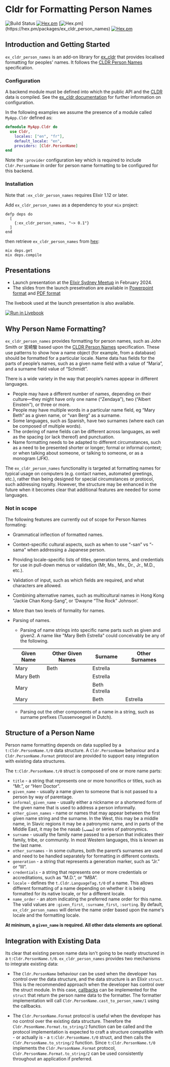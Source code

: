 # Cldr for Formatting Person Names
![Build Status](http://sweatbox.noexpectations.com.au:8080/buildStatus/icon?job=cldr_person_names)
[![Hex.pm](https://img.shields.io/hexpm/v/ex_cldr_person_names.svg)](https://hex.pm/packages/ex_cldr_person_names)
[![Hex.pm](https://img.shields.io/hexpm/dw/ex_cldr_person_names.svg?)](https://hex.pm/packages/ex_cldr_person_names)
[![Hex.pm](https://img.shields.io/hexpm/l/ex_cldr_person_names.svg)](https://hex.pm/packages/ex_cldr_person_names)

## Introduction and Getting Started

`ex_cldr_person_names` is an add-on library for [ex_cldr](https://hex.pm/packages/ex_cldr) that provides localised formatting for peoples' names.  It follows the [CLDR Person Names](https://www.unicode.org/reports/tr35/tr35-personNames.html) specification.

### Configuration

A backend module must be defined into which the public API and the [CLDR](https://cldr.unicode.org) data is compiled.  See the [ex_cldr documentation](https://hexdocs.pm/ex_cldr/readme.html) for further information on configuration.

In the following examples we assume the presence of a module called `MyApp.Cldr` defined as:

```elixir
defmodule MyApp.Cldr do
  use Cldr,
    locales: ["en", "fr"],
    default_locale: "en",
    providers: [Cldr.PersonName]
end
```

Note the `:provider` configuration key which is required to include `Cldr.PersonName` in order for person name formatting to be configured for this backend.

### Installation

Note that `:ex_cldr_person_names` requires Elixir 1.12 or later.

Add `ex_cldr_person_names` as a dependency to your `mix` project:

    defp deps do
      [
        {:ex_cldr_person_names, "~> 0.1"}
      ]
    end

then retrieve `ex_cldr_person_names` from [hex](https://hex.pm/packages/ex_cldr_person_names):

    mix deps.get
    mix deps.compile

## Presentations

* Launch presentation at the [Elixir Sydney Meetup](https://www.youtube.com/watch?v=pBR-n_dA3lo) in February 2024.
* The slides from the launch presetnation are available in [Powerpoint format](https://github.com/elixir-cldr/cldr_person_names/raw/main/presentations/Person%20Name%20Formatting.pptx) and [PDF format](https://github.com/elixir-cldr/cldr_person_names/raw/main/presentations/Person%20Name%20Formatting.pdf)

The livebook used at the launch presentation is also available.

[![Run in Livebook](https://livebook.dev/badge/v1/blue.svg)](https://livebook.dev/run?url=https%3A%2F%2Fraw.githubusercontent.com%2Felixir-cldr%2Fcldr_person_names%2Fmain%2Flivebooks%2Fperson_name_formatting_explorer.livemd)

## Why Person Name Formatting? 
<!-- Split --->
`ex_cldr_person_names` provides formatting for person names, such as John Smith or 宮崎駿 based upon the [CLDR Person Names](https://www.unicode.org/reports/tr35/tr35-personNames.html) specification. These use patterns to show how a name object (for example, from a database) should be formatted for a particular locale. Name data has fields for the parts of people’s names, such as a given name field with a value of “Maria”, and a surname field value of “Schmidt”.

There is a wide variety in the way that people’s names appear in different languages.

* People may have a different number of names, depending on their culture—they might have only one name (“Zendaya”), two (“Albert Einstein”), or three or more.
* People may have multiple words in a particular name field, eg “Mary Beth” as a given name, or “van Berg” as a surname.
* Some languages, such as Spanish, have two surnames (where each can be composed of multiple words).
* The ordering of name fields can be different across languages, as well as the spacing (or lack thereof) and punctuation.
* Name formatting needs to be adapted to different circumstances, such as a need to be presented shorter or longer; formal or informal context; or when talking about someone, or talking to someone, or as a monogram (JFK).

The `ex_cldr_person_names` functionality is targeted at formatting names for typical usage on computers (e.g. contact names, automated greetings, etc.), rather than being designed for special circumstances or protocol, such addressing royalty. However, the structure may be enhanced in the future when it becomes clear that additional features are needed for some languages.

### Not in scope

The following features are currently out of scope for Person Names formating:

* Grammatical inflection of formatted names.
* Context-specific cultural aspects, such as when to use “-san” vs “-sama” when addressing a Japanese person.
* Providing locale-specific lists of titles, generation terms, and credentials for use in pull-down menus or validation (Mr, Ms., Mx., Dr., Jr., M.D., etc.).
* Validation of input, such as which fields are required, and what characters are allowed.
* Combining alternative names, such as multicultural names in Hong Kong "Jackie Chan Kong-Sang”, or ‘Dwayne “The Rock” Johnson’.
* More than two levels of formality for names.
* Parsing of names. 
  * Parsing of name strings into specific name parts such as given and given2. A name like "Mary Beth Estrella" could conceivably be any of the following.

  | Given Name	| Other Given Names | Surname       | Other Surnames  |
  | ----------  | ----------------- | -------       | --------------  |
  | Mary	      | Beth	            | Estrella      |                 |	
  | Mary Beth		|                   | Estrella      |                 |	
  | Mary		    |                   | Beth Estrella	|                 |
  | Mary		    |                   | Beth	        | Estrella        |

  * Parsing out the other components of a name in a string, such as surname prefixes (Tussenvoegsel in Dutch).
  
## Structure of a Person Name

Person name formatting depends on data supplied by a `t:Cldr.PersonName.t/0` data structure. A `Cldr.PersonName` behaviour and a `Cldr.PersonName.Format` protocol are provided to support easy integration with existing data structures.

The `t:Cldr.PersonName.t/0` struct is composed of one or more name parts:

* `title` - a string that represents one or more honorifics or titles, such as “Mr.”, or “Herr Doctor”.
* `given_name` - usually a name given to someone that is not passed to a person by way of parentage.
* `informal_given_name` - usually either a nickname or a shortened form of the given name that is used to address a person informally.
* `other_given_names` - name or names that may appear between the first given name string and the surname. In the West, this may be a middle name, in Slavic regions it may be a patronymic name, and in parts of the Middle East, it may be the nasab (نسب) or series of patronymics.
* `surname` - usually the family name passed to a person that indicates their family, tribe, or community. In most Western languages, this is known as the last name.
* `other_surnames` - in some cultures, both the parent’s surnames are used and need to be handled separately for formatting in different contexts.
* `generation` - a string that represents a generation marker, such as “Jr.” or “III”.
* `credentials` - a string that represents one or more credentials or accreditations, such as “M.D.”, or “MBA”.
* `locale` - defines the `t.Cldr.LanguageTag.t/0` of a name. This allows different formatting of a name depending on whether it is being formatted for its native locale, or for a different locale.
* `name_order` - an atom indicating the preferred name order for this name. The valid values are `:given_first`, `:surname_first`, `:sorting`. By default, `ex_cldr_person_names` will derive the name order based upon the name's locale and the formatting locale.

**At mininum, a `given_name` is required. All other data elements are optional**.

## Integration with Existing Data

Its clear that existing person name data isn't going to be neatly structured in a `t:Cldr.PersonName.t/0`. `ex_cldr_person_names` provides two mechanisms to integrate existing data:

* The `Cldr.PersonName` behaviour can be used when the developer has control over the data structure, and the data structure is an Elixir `struct`. This is the recommended approach when the developer has control over the struct module. In this case, [callbacks](Cldr.PersonName#callbacks) can be implemented for the `struct` that return the person name data to the formatter. The formatter implementation will call `Cldr.PersonName.cast_to_person_name/1` using the callbacks. 

* The `Cldr.PersonName.Format` protocol is useful when the developer has no control over the existing data structure. Therefore the `Cldr.PesonName.Format.to_string/2` function can be called and the protocol implementation is expected to craft a structure compatible with - or actually is - a `t:Cldr.PersonName.t/0` struct, and then calls the `Cldr.PersonName.to_string/2` function.  Since `t:Cldr.PersonName.t/0` implements the `Cldr.PersonName.Format` protocol, `Cldr.PersonName.Format.to_string/2` can be used consistently throughout an application if preferred.
